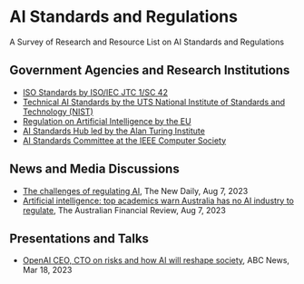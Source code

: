 # AI Standards and Regulations 
A Survey of Research and Resource List on AI Standards and Regulations

## Government Agencies and Research Institutions
- [ISO Standards by ISO/IEC JTC 1/SC 42](https://www.iso.org/committee/6794475/x/catalogue/p/0/u/1/w/0/d/0)
- [Technical AI Standards by the UTS National Institute of Standards and Technology (NIST)](https://www.nist.gov/artificial-intelligence/technical-ai-standards)
- [Regulation on Artificial Intelligence by the EU](https://digital-strategy.ec.europa.eu/en/library/proposal-regulation-laying-down-harmonised-rules-artificial-intelligence)
- [AI Standards Hub led by the Alan Turing Institute](https://aistandardshub.org/the-ai-standards-hub/)
- [AI Standards Committee at the IEEE Computer Society](https://sagroups.ieee.org/ai-sc/)

## News and Media Discussions
- [The challenges of regulating AI](https://thenewdaily.com.au/life/tech/2023/08/07/ai-regulation-australia-challenges/), The New Daily, Aug 7, 2023
- [Artificial intelligence: top academics warn Australia has no AI industry to regulate](https://www.afr.com/technology/labor-ignoring-the-elephant-in-the-room-on-ai-experts-20230804-p5du1p), The Australian Financial Review, Aug 7, 2023 

## Presentations and Talks
- [OpenAI CEO, CTO on risks and how AI will reshape society](https://www.youtube.com/watch?v=540vzMlf-54), ABC News, Mar 18, 2023
